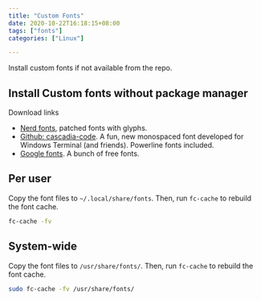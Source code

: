 ```yaml
---
title: "Custom Fonts"
date: 2020-10-22T16:18:15+08:00
tags: ["fonts"]
categories: ["Linux"]

---
```


Install custom fonts if not available from the repo.

<!--more-->

## Install Custom fonts without package manager

Download links
- [Nerd fonts](https://www.nerdfonts.com/), patched fonts with glyphs.
- [Github: cascadia-code](https://github.com/microsoft/cascadia-code). A fun, new monospaced font developed for Windows Terminal (and friends). Powerline fonts included.
- [Google fonts](https://fonts.google.com/). A bunch of free fonts.

## Per user

Copy the font files to  `~/.local/share/fonts`. Then, run `fc-cache` to rebuild the font cache.
```bash
fc-cache -fv
```

## System-wide

Copy the font files to  `/usr/share/fonts/`. Then, run `fc-cache` to rebuild the font cache.
```bash
sudo fc-cache -fv /usr/share/fonts/
```
